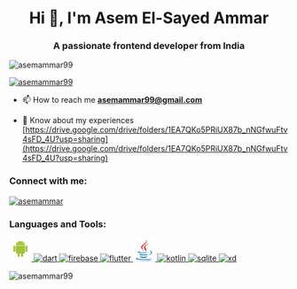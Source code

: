 <h1 align="center">Hi 👋, I'm Asem El-Sayed Ammar</h1>
<h3 align="center">A passionate frontend developer from India</h3>

<p align="left"> <img src="https://komarev.com/ghpvc/?username=asemammar99&label=Profile%20views&color=0e75b6&style=flat" alt="asemammar99" /> </p>

<p align="left"> <a href="https://github.com/ryo-ma/github-profile-trophy"><img src="https://github-profile-trophy.vercel.app/?username=asemammar99" alt="asemammar99" /></a> </p>

- 📫 How to reach me **asemammar99@gmail.com**

- 📄 Know about my experiences [https://drive.google.com/drive/folders/1EA7QKo5PRiUX87b_nNGfwuFtv4sFD_4U?usp=sharing](https://drive.google.com/drive/folders/1EA7QKo5PRiUX87b_nNGfwuFtv4sFD_4U?usp=sharing)

<h3 align="left">Connect with me:</h3>
<p align="left">
<a href="https://linkedin.com/in/asemammar" target="blank"><img align="center" src="https://raw.githubusercontent.com/rahuldkjain/github-profile-readme-generator/master/src/images/icons/Social/linked-in-alt.svg" alt="asemammar" height="30" width="40" /></a>
</p>

<h3 align="left">Languages and Tools:</h3>
<p align="left"> <a href="https://developer.android.com" target="_blank" rel="noreferrer"> <img src="https://raw.githubusercontent.com/devicons/devicon/master/icons/android/android-original-wordmark.svg" alt="android" width="40" height="40"/> </a> <a href="https://dart.dev" target="_blank" rel="noreferrer"> <img src="https://www.vectorlogo.zone/logos/dartlang/dartlang-icon.svg" alt="dart" width="40" height="40"/> </a> <a href="https://firebase.google.com/" target="_blank" rel="noreferrer"> <img src="https://www.vectorlogo.zone/logos/firebase/firebase-icon.svg" alt="firebase" width="40" height="40"/> </a> <a href="https://flutter.dev" target="_blank" rel="noreferrer"> <img src="https://www.vectorlogo.zone/logos/flutterio/flutterio-icon.svg" alt="flutter" width="40" height="40"/> </a> <a href="https://www.java.com" target="_blank" rel="noreferrer"> <img src="https://raw.githubusercontent.com/devicons/devicon/master/icons/java/java-original.svg" alt="java" width="40" height="40"/> </a> <a href="https://kotlinlang.org" target="_blank" rel="noreferrer"> <img src="https://www.vectorlogo.zone/logos/kotlinlang/kotlinlang-icon.svg" alt="kotlin" width="40" height="40"/> </a> <a href="https://www.sqlite.org/" target="_blank" rel="noreferrer"> <img src="https://www.vectorlogo.zone/logos/sqlite/sqlite-icon.svg" alt="sqlite" width="40" height="40"/> </a> <a href="https://www.adobe.com/products/xd.html" target="_blank" rel="noreferrer"> <img src="https://cdn.worldvectorlogo.com/logos/adobe-xd.svg" alt="xd" width="40" height="40"/> </a> </p>

<p><img align="center" src="https://github-readme-stats.vercel.app/api/top-langs?username=asemammar99&show_icons=true&locale=en&layout=compact" alt="asemammar99" /></p>
